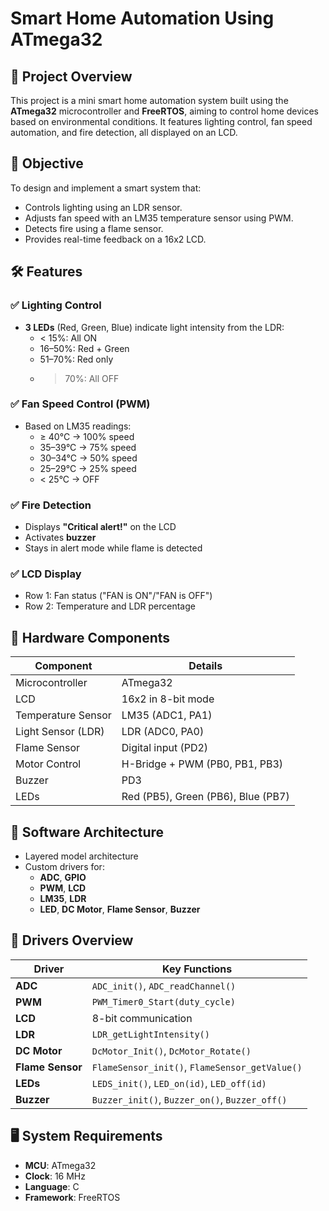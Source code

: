 # Smart Home Automation Using ATmega32

## 📌 Project Overview

This project is a mini smart home automation system built using the **ATmega32** microcontroller and **FreeRTOS**, aiming to control home devices based on environmental conditions. It features lighting control, fan speed automation, and fire detection, all displayed on an LCD.

## 🎯 Objective

To design and implement a smart system that:
- Controls lighting using an LDR sensor.
- Adjusts fan speed with an LM35 temperature sensor using PWM.
- Detects fire using a flame sensor.
- Provides real-time feedback on a 16x2 LCD.

## 🛠️ Features

### ✅ Lighting Control
- **3 LEDs** (Red, Green, Blue) indicate light intensity from the LDR:
  - < 15%: All ON
  - 16–50%: Red + Green
  - 51–70%: Red only
  - > 70%: All OFF

### ✅ Fan Speed Control (PWM)
- Based on LM35 readings:
  - ≥ 40°C → 100% speed
  - 35–39°C → 75% speed
  - 30–34°C → 50% speed
  - 25–29°C → 25% speed
  - < 25°C → OFF

### ✅ Fire Detection
- Displays **"Critical alert!"** on the LCD
- Activates **buzzer**
- Stays in alert mode while flame is detected

### ✅ LCD Display
- Row 1: Fan status ("FAN is ON"/"FAN is OFF")
- Row 2: Temperature and LDR percentage

## 🔌 Hardware Components

| Component           | Details                         |
|--------------------|----------------------------------|
| Microcontroller     | ATmega32                         |
| LCD                 | 16x2 in 8-bit mode               |
| Temperature Sensor  | LM35 (ADC1, PA1)                 |
| Light Sensor (LDR)  | LDR (ADC0, PA0)                  |
| Flame Sensor        | Digital input (PD2)             |
| Motor Control       | H-Bridge + PWM (PB0, PB1, PB3)   |
| Buzzer              | PD3                              |
| LEDs                | Red (PB5), Green (PB6), Blue (PB7) |

## 🧩 Software Architecture

- Layered model architecture
- Custom drivers for:
  - **ADC**, **GPIO**
  - **PWM**, **LCD**
  - **LM35**, **LDR**
  - **LED**, **DC Motor**, **Flame Sensor**, **Buzzer**

## 🔧 Drivers Overview

| Driver        | Key Functions |
|---------------|---------------|
| **ADC**       | `ADC_init()`, `ADC_readChannel()` |
| **PWM**       | `PWM_Timer0_Start(duty_cycle)` |
| **LCD**       | 8-bit communication |
| **LDR**       | `LDR_getLightIntensity()` |
| **DC Motor**  | `DcMotor_Init()`, `DcMotor_Rotate()` |
| **Flame Sensor** | `FlameSensor_init()`, `FlameSensor_getValue()` |
| **LEDs**      | `LEDS_init()`, `LED_on(id)`, `LED_off(id)` |
| **Buzzer**    | `Buzzer_init()`, `Buzzer_on()`, `Buzzer_off()` |

## 🖥️ System Requirements

- **MCU**: ATmega32
- **Clock**: 16 MHz
- **Language**: C
- **Framework**: FreeRTOS

